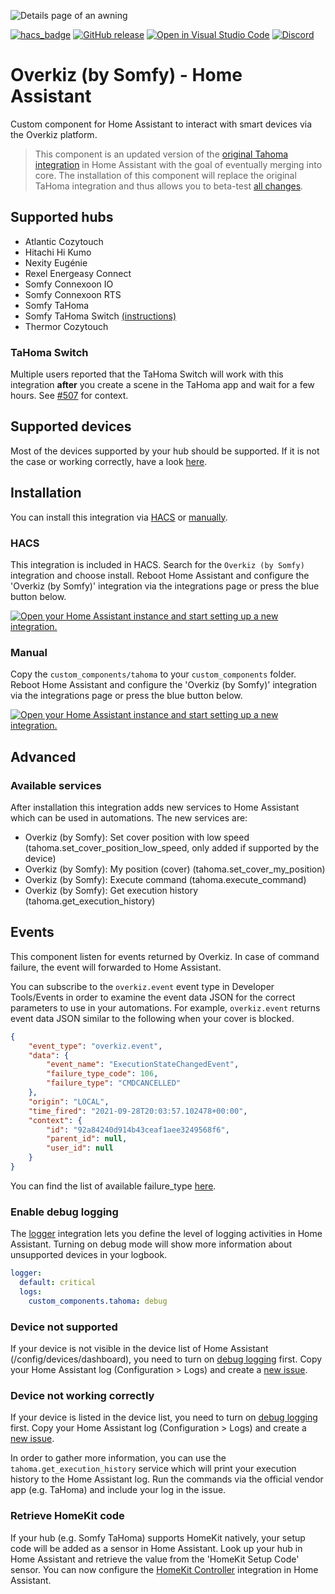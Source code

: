 ![Details page of an awning](https://user-images.githubusercontent.com/8216238/132857336-ee7c719e-498c-49f9-adc2-017305b7bc7e.png)


[![hacs_badge](https://img.shields.io/badge/HACS-Default-orange.svg)](https://github.com/custom-components/hacs)
[![GitHub release](https://img.shields.io/github/release/iMicknl/ha-tahoma.svg)](https://GitHub.com/iMicknl/ha-tahoma/releases/)
[![Open in Visual Studio Code](https://open.vscode.dev/badges/open-in-vscode.svg)](https://open.vscode.dev/iMicknl/ha-tahoma/)
[![Discord](https://img.shields.io/discord/718361810985549945?label=chat&logo=discord)](https://discord.gg/RRXuSVDAzG)

# Overkiz (by Somfy) - Home Assistant

Custom component for Home Assistant to interact with smart devices via the Overkiz platform.

>This component is an updated version of the [original Tahoma integration](https://www.home-assistant.io/integrations/tahoma/) in Home Assistant with the goal of eventually merging into core. The installation of this component will replace the original TaHoma integration and thus allows you to beta-test [all changes](https://github.com/iMicknl/ha-tahoma/releases).

## Supported hubs

- Atlantic Cozytouch
- Hitachi Hi Kumo
- Nexity Eugénie
- Rexel Energeasy Connect
- Somfy Connexoon IO
- Somfy Connexoon RTS
- Somfy TaHoma
- Somfy TaHoma Switch [(instructions)](#tahoma-switch)
- Thermor Cozytouch

### TaHoma Switch

Multiple users reported that the TaHoma Switch will work with this integration **after** you create a scene in the TaHoma app and wait for a few hours. See [#507](https://github.com/iMicknl/ha-tahoma/issues/507) for context.

## Supported devices

Most of the devices supported by your hub should be supported. If it is not the case or working correctly, have a look [here](#device-not-supported--working-correctly).

## Installation

You can install this integration via [HACS](#hacs) or [manually](#manual).

### HACS

This integration is included in HACS. Search for the `Overkiz (by Somfy)` integration and choose install. Reboot Home Assistant and configure the 'Overkiz (by Somfy)' integration via the integrations page or press the blue button below.

[![Open your Home Assistant instance and start setting up a new integration.](https://my.home-assistant.io/badges/config_flow_start.svg)](https://my.home-assistant.io/redirect/config_flow_start/?domain=tahoma)

### Manual

Copy the `custom_components/tahoma` to your `custom_components` folder. Reboot Home Assistant and configure the 'Overkiz (by Somfy)' integration via the integrations page or press the blue button below.

[![Open your Home Assistant instance and start setting up a new integration.](https://my.home-assistant.io/badges/config_flow_start.svg)](https://my.home-assistant.io/redirect/config_flow_start/?domain=tahoma)


## Advanced

### Available services

After installation this integration adds new services to Home Assistant which can be used in automations. The new services are:

+ Overkiz (by Somfy): Set cover position with low speed (tahoma.set_cover_position_low_speed, only added if supported by the device)
+ Overkiz (by Somfy): My position (cover) (tahoma.set_cover_my_position)
+ Overkiz (by Somfy): Execute command (tahoma.execute_command)
+ Overkiz (by Somfy): Get execution history (tahoma.get_execution_history)

## Events
This component listen for events returned by Overkiz. In case of command failure, the event will forwarded to Home Assistant.

You can subscribe to the `overkiz.event` event type in Developer Tools/Events in order to examine the event data JSON for the correct parameters to use in your automations. For example, `overkiz.event` returns event data JSON similar to the following when your cover is blocked.

```JSON
{
    "event_type": "overkiz.event",
    "data": {
        "event_name": "ExecutionStateChangedEvent",
        "failure_type_code": 106,
        "failure_type": "CMDCANCELLED"
    },
    "origin": "LOCAL",
    "time_fired": "2021-09-28T20:03:57.102478+00:00",
    "context": {
        "id": "92a84240d914b43ceaf1aee3249568f6",
        "parent_id": null,
        "user_id": null
    }
}
```

You can find the list of available failure_type [here](https://github.com/iMicknl/python-tahoma-api/blob/master/pyhoma/enums.py#L118).

### Enable debug logging

The [logger](https://www.home-assistant.io/integrations/logger/) integration lets you define the level of logging activities in Home Assistant. Turning on debug mode will show more information about unsupported devices in your logbook.

```yaml
logger:
  default: critical
  logs:
    custom_components.tahoma: debug
```

### Device not supported

If your device is not visible in the device list of Home Assistant (/config/devices/dashboard), you need to turn on [debug logging](#enable-debug-logging) first. Copy your Home Assistant log (Configuration > Logs) and create a [new issue](https://github.com/iMicknl/ha-tahoma/issues/new/choose).


### Device not working correctly

If your device is listed in the device list, you need to turn on [debug logging](#enable-debug-logging) first. Copy your Home Assistant log (Configuration > Logs) and create a [new issue](https://github.com/iMicknl/ha-tahoma/issues/new/choose).

In order to gather more information, you can use the `tahoma.get_execution_history` service which will print your execution history to the Home Assistant log. Run the commands via the official vendor app (e.g. TaHoma) and include your log in the issue.


### Retrieve HomeKit code

If your hub (e.g. Somfy TaHoma) supports HomeKit natively, your setup code will be added as a sensor in Home Assistant. Look up your hub in Home Assistant and retrieve the value from the 'HomeKit Setup Code' sensor. You can now configure the [HomeKit Controller](https://www.home-assistant.io/integrations/homekit_controller/) integration in Home Assistant.
